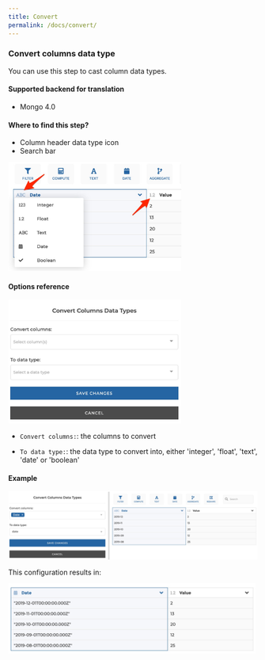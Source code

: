 ```yaml
---
title: Convert
permalink: /docs/convert/
---
```


### Convert columns data type

You can use this step to cast column data types.

#### Supported backend for translation

- Mongo 4.0

#### Where to find this step?

- Column header data type icon
- Search bar

<img src="../../img/docs/user-interface/data_type_icon.jpg" width="350" />

#### Options reference

<img src="../../img/docs/user-interface/convert_step_form.jpg" width="350" />

- `Convert columns:`: the columns to convert

- `To data type:`: the data type to convert into, either 'integer', 'float',
  'text', 'date' or 'boolean'

#### Example

<img src="../../img/docs/user-interface/convert_example_conf.jpg" width="750" />

This configuration results in:

<img src="../../img/docs/user-interface/convert_example_result.jpg" width="500" />
